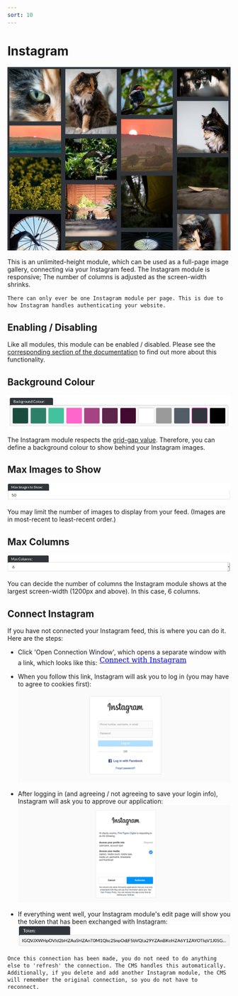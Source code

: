 ```yaml
---
sort: 10
---
```


# Instagram

![Image of the instagram module online](https://raw.githubusercontent.com/pinkpigeondocs/Pink-Pigeon-Documentation/master/docs/6_Modules/images/10_instagram_online.png)

This is an unlimited-height module, which can be used as a full-page image gallery, connecting via your Instagram feed.
The Instagram module is responsive; The number of columns is adjusted as the screen-width shrinks.

```warning
There can only ever be one Instagram module per page. This is due to how Instagram handles authenticating your website.
```

## Enabling / Disabling

Like all modules, this module can be enabled / disabled. Please see the [corresponding section of the documentation][endis] to find out more about this functionality.

[endis]: https://pinkpigeondocs.github.io/Pink-Pigeon-Documentation/4_General_Components/4_enabling_disabling_modules.html

## Background Colour

![Image of the background colour component](https://raw.githubusercontent.com/pinkpigeondocs/Pink-Pigeon-Documentation/master/docs/common_elements_images/general_components_background_colour.png)

The Instagram module respects the [grid-gap value](https://pinkpigeondocs.github.io/Pink-Pigeon-Documentation/5_Pages/1_essentials.html#advanced-users-module-spacing). Therefore, you can define a background colour to show behind your Instagram images.

## Max Images to Show

![Image of the instagram module max images option](https://raw.githubusercontent.com/pinkpigeondocs/Pink-Pigeon-Documentation/master/docs/6_Modules/images/10_instagram_max_images.png)

You may limit the number of images to display from your feed. (Images are in most-recent to least-recent order.)

## Max Columns

![Image of the instagram module max columns option](https://raw.githubusercontent.com/pinkpigeondocs/Pink-Pigeon-Documentation/master/docs/6_Modules/images/10_instagram_max_columns.png)

You can decide the number of columns the Instagram module shows at the largest screen-width (1200px and above). In this case, 6 columns.

## Connect Instagram

If you have not connected your Instagram feed, this is where you can do it. Here are the steps:

- Click 'Open Connection Window', which opens a separate window with a link, which looks like this: ![Image of the connection window](https://raw.githubusercontent.com/pinkpigeondocs/Pink-Pigeon-Documentation/master/docs/6_Modules/images/10_instagram_connection_window.png)

- When you follow this link, Instagram will ask you to log in (you may have to agree to cookies first): ![Image of the connection window](https://raw.githubusercontent.com/pinkpigeondocs/Pink-Pigeon-Documentation/master/docs/6_Modules/images/10_instagram_login_window.png)

- After logging in (and agreeing / not agreeing to save your login info), Instagram will ask you to approve our application: ![Image of the authorisation window](https://raw.githubusercontent.com/pinkpigeondocs/Pink-Pigeon-Documentation/master/docs/6_Modules/images/10_instagram_authorisation_window.png)

- If everything went well, your Instagram module's edit page will show you the token that has been exchanged with Instagram: ![Image of the instagram token](https://raw.githubusercontent.com/pinkpigeondocs/Pink-Pigeon-Documentation/master/docs/6_Modules/images/10_instagram_token.png)

```tip
Once this connection has been made, you do not need to do anything else to 'refresh' the connection. The CMS handles this automatically. Additionally, if you delete and add another Instagram module, the CMS will remember the original connection, so you do not have to reconnect.
```